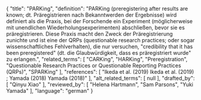 {
    "title": "PARKing",
    "definition": "PARKing (preregistering after results are known; dt. Präregistrieren nach Bekanntwerden der Ergebnisse) wird definiert als die Praxis, bei der Forschende ein Experiment (möglicherweise mit unendlichen Wiederholungsexperimenten) abschließen, bevor sie es präregistrieren. Diese Praxis macht den Zweck der Präregistrierung zunichte und ist eine der QRPs (questionable research practices; oder sogar wissenschaftliches Fehlverhalten), die nur versuchen, \"credibility that it has been preregistered\" (dt. die Glaubwürdigkeit, dass es präregistriert wurde\" zu erlangen.",
    "related_terms": [
        "CARKing",
        "HARKing",
        "Preregistration",
        "Questionable Research Practices or Questionable Reporting Practices (QRPs)",
        "SPARKing"
    ],
    "references": [
        "Ikeda et al. (2019) Ikeda et al. (2019) ; Yamada (2018) Yamada (2018)"
    ],
    "alt_related_terms": [
        null
    ],
    "drafted_by": [
        "Qinyu Xiao"
    ],
    "reviewed_by": [
        "Helena Hartmann",
        "Sam Parsons",
        "Yuki Yamada"
    ],
    "language": "german"
}